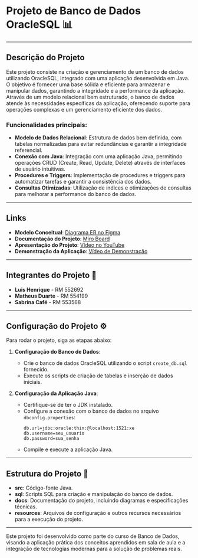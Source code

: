# Projeto de Banco de Dados OracleSQL 📊

---

## Descrição do Projeto

Este projeto consiste na criação e gerenciamento de um banco de dados utilizando OracleSQL, integrado com uma aplicação desenvolvida em Java. O objetivo é fornecer uma base sólida e eficiente para armazenar e manipular dados, garantindo a integridade e a performance da aplicação. Através de um modelo relacional bem estruturado, o banco de dados atende às necessidades específicas da aplicação, oferecendo suporte para operações complexas e um gerenciamento eficiente dos dados.

### Funcionalidades principais:

- **Modelo de Dados Relacional**: Estrutura de dados bem definida, com tabelas normalizadas para evitar redundâncias e garantir a integridade referencial.
- **Conexão com Java**: Integração com uma aplicação Java, permitindo operações CRUD (Create, Read, Update, Delete) através de interfaces de usuário intuitivas.
- **Procedures e Triggers**: Implementação de procedures e triggers para automatizar tarefas e garantir a consistência dos dados.
- **Consultas Otimizadas**: Utilização de índices e otimizações de consultas para melhorar a performance do banco de dados.

---

## Links
- **Modelo Conceitual**: [Diagrama ER no Figma](https://www.figma.com/design/Ir8V7KPSws9gH2ncECyi20/Global-Solution-FIGMA?node-id=0-1&t=lP467r4AvsqUzDdJ-1)
- **Documentação do Projeto**: [Miro Board](https://miro.com/welcomeonboard/V2NOUThhVkZWb3F5YVhPcHlKZ1lEYjMxdVF6bzBFbDJDL21wdE5OcFAzb1M4SSt1cm5uNTFldGI2SE1tZGo2ZFNMbTZIcUx0ZzBwdGlWemtQSjNVamVTblNRd0hWWWw2clpGd0Rwd0JXMmQ0S1RHelhxMHZ2VUZwdHFUWWJuTGwhZQ==?share_link_id=468499909302)
- **Apresentação do Projeto**: [Vídeo no YouTube](https://www.youtube.com/watch?v=8bzh6oU2oPI)
- **Demonstração da Aplicação**: [Vídeo de Demonstração](https://youtu.be/RvuU1Ag9UnY)

---

## Integrantes do Projeto 👥

- **Luis Henrique** - RM 552692  
- **Matheus Duarte** - RM 554199  
- **Sabrina Café** - RM 553568  

---

## Configuração do Projeto ⚙️

Para rodar o projeto, siga as etapas abaixo:

1. **Configuração do Banco de Dados**:
   - Crie o banco de dados OracleSQL utilizando o script `create_db.sql` fornecido.
   - Execute os scripts de criação de tabelas e inserção de dados iniciais.

2. **Configuração da Aplicação Java**:
   - Certifique-se de ter o JDK instalado.
   - Configure a conexão com o banco de dados no arquivo `dbconfig.properties`:
     ```properties
     db.url=jdbc:oracle:thin:@localhost:1521:xe
     db.username=seu_usuario
     db.password=sua_senha
     ```
   - Compile e execute a aplicação Java.

---

## Estrutura do Projeto 📁

- **src**: Código-fonte Java.
- **sql**: Scripts SQL para criação e manipulação do banco de dados.
- **docs**: Documentação do projeto, incluindo diagramas e especificações técnicas.
- **resources**: Arquivos de configuração e outros recursos necessários para a execução do projeto.

---

Este projeto foi desenvolvido como parte do curso de Banco de Dados, visando a aplicação prática dos conceitos aprendidos em sala de aula e a integração de tecnologias modernas para a solução de problemas reais.
